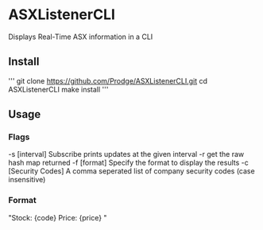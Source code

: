 # ASXListenerCLI
Displays Real-Time ASX information in a CLI

## Install
'''
git clone https://github.com/Prodge/ASXListenerCLI.git
cd ASXListenerCLI
make install
'''

## Usage

### Flags
-s [interval] Subscribe prints updates at the given interval
-r get the raw hash map returned
-f [format] Specify the format to display the results
-c [Security Codes] A comma seperated list of company security codes (case insensitive)

### Format
"Stock: {code} Price: {price} "
